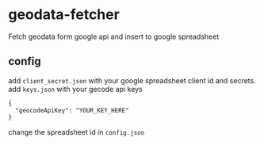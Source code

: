 # geodata-fetcher
Fetch geodata form google api and insert to google spreadsheet


## config

add `client_secret.json` with your google spreadsheet client id and secrets.  
add `keys.json` with your gecode api keys

```
{
  "geocodeApiKey": "YOUR_KEY_HERE"
}
```

change the spreadsheet id in `config.json`